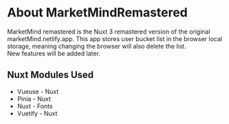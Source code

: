 # About MarketMindRemastered
MarketMind remastered is the Nuxt 3 remastered version of the original marketMind.netlify.app. This app stores user bucket list in the browser local storage, meaning changing the browser will also delete the list.  
New features will be added later. 

## Nuxt Modules Used
- Vueuse - Nuxt
- Pinia - Nuxt
- Nuxt - Fonts
- Vuetify - Nuxt
  
